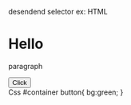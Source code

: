 desendend selector
ex:
    HTML
    <div id="container">
        <h1>Hello</h1>
        <p>paragraph</p>
        <button>Click</button>
    </div>
    Css
    #container button{
        bg:green;
    }